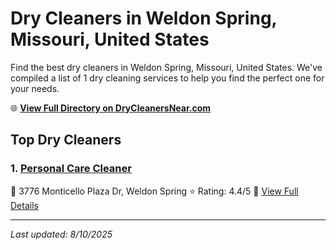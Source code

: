 # Dry Cleaners in Weldon Spring, Missouri, United States

Find the best dry cleaners in Weldon Spring, Missouri, United States. We've compiled a list of 1 dry cleaning services to help you find the perfect one for your needs.

🌐 **[View Full Directory on DryCleanersNear.com](https://drycleanersnear.com/city/US/Missouri/Weldon%20Spring)**

## Top Dry Cleaners

### 1. [Personal Care Cleaner](https://drycleanersnear.com/dryCleaner/686f1efd1cef475d4de83f96/personal-care-cleaner)
📍 3776 Monticello Plaza Dr, Weldon Spring
⭐ Rating: 4.4/5
🔗 [View Full Details](https://drycleanersnear.com/dryCleaner/686f1efd1cef475d4de83f96/personal-care-cleaner)


---

*Last updated: 8/10/2025*
